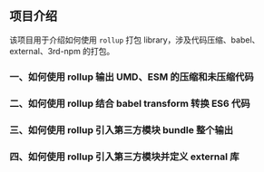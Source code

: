 ## 项目介绍
该项目用于介绍如何使用 `rollup` 打包 library，涉及代码压缩、babel、external、3rd-npm 的打包。

### 一、如何使用 rollup 输出 UMD、ESM 的压缩和未压缩代码

### 二、如何使用 rollup 结合 babel transform 转换 ES6 代码

### 三、如何使用 rollup 引入第三方模块 bundle 整个输出

### 四、如何使用 rollup 引入第三方模块并定义 external 库
